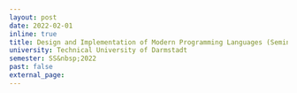 ```yaml
---
layout: post
date: 2022-02-01
inline: true
title: Design and Implementation of Modern Programming Languages (Seminar)
university: Technical University of Darmstadt
semester: SS&nbsp;2022
past: false
external_page:
---
```

